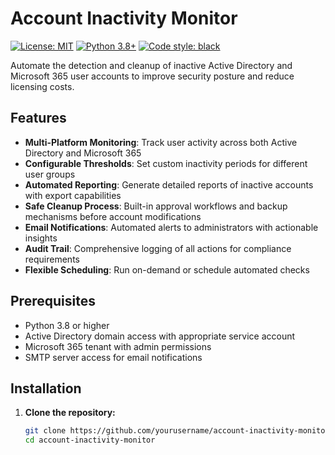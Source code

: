# Account Inactivity Monitor

[![License: MIT](https://img.shields.io/badge/License-MIT-yellow.svg)](https://opensource.org/licenses/MIT)
[![Python 3.8+](https://img.shields.io/badge/python-3.8+-blue.svg)](https://www.python.org/downloads/)
[![Code style: black](https://img.shields.io/badge/code%20style-black-000000.svg)](https://github.com/psf/black)

Automate the detection and cleanup of inactive Active Directory and Microsoft 365 user accounts to improve security posture and reduce licensing costs.

## Features

- **Multi-Platform Monitoring**: Track user activity across both Active Directory and Microsoft 365
- **Configurable Thresholds**: Set custom inactivity periods for different user groups
- **Automated Reporting**: Generate detailed reports of inactive accounts with export capabilities
- **Safe Cleanup Process**: Built-in approval workflows and backup mechanisms before account modifications
- **Email Notifications**: Automated alerts to administrators with actionable insights
- **Audit Trail**: Comprehensive logging of all actions for compliance requirements
- **Flexible Scheduling**: Run on-demand or schedule automated checks

## Prerequisites

- Python 3.8 or higher
- Active Directory domain access with appropriate service account
- Microsoft 365 tenant with admin permissions
- SMTP server access for email notifications

## Installation

1. **Clone the repository:**
   ```bash
   git clone https://github.com/yourusername/account-inactivity-monitor.git
   cd account-inactivity-monitor
